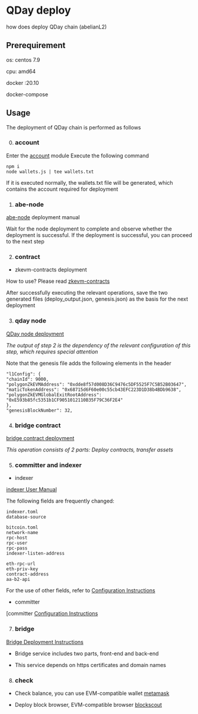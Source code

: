 # QDay deploy 
how does deploy QDay chain (abelianL2) 

## Prerequirement

os: centos 7.9

cpu: amd64

docker :20.10

docker-compose


## Usage 
The deployment of QDay chain is performed as follows

0. ### account

Enter the [account](https://github.com/abelianl2/abe-deploy/tree/main/account) module
Execute the following command

```shell
npm i
node wallets.js | tee wallets.txt

```
If it is executed normally, the wallets.txt file will be generated, which contains the account required for deployment

1. ### abe-node

[abe-node](https://github.com/abelianl2/abe-deploy/blob/main/abe-node/README.md) deployment manual

Wait for the node deployment to complete and observe whether the deployment is successful. If the deployment is successful, you can proceed to the next step

2. ### contract

- zkevm-contracts deployment

How to use? Please read [zkevm-contracts](https://github.com/abelianl2/abe-deploy/blob/main/contract/zkevm-contracts/README.md)

After successfully executing the relevant operations, save the two generated files (deploy_output.json, genesis.json) as the basis for the next deployment

3. ### qday node

[QDay node deployment](https://github.com/abelianl2/abe-deploy/blob/main/abe-zkevm-node/README.md)

*The output of step 2 is the dependency of the relevant configuration of this step, which requires special attention*

Note that the genesis file adds the following elements in the header

``````
"l1Config": {
"chainId": 9000,
"polygonZkEVMAddress": "0xdde8f57d008D36C9476c5DF5525F7C5B52B03647",
"maticTokenAddress": "0x68715d6F60e00c55cb43EFC223D1D38b4BDb9638",
"polygonZkEVMGlobalExitRootAddress": "0xE593b85fc5351b1CF9051012110B35F79C36F2E4"
},
"genesisBlockNumber": 32,
``````

4. ### bridge contract

[bridge contract deployment](https://github.com/abelianl2/abe-deploy/blob/main/contract/bridge/README.md)

*This operation consists of 2 parts: Deploy contracts, transfer assets*

5. ### committer and indexer

- indexer

[indexer User Manual](https://github.com/abelianl2/abe-deploy/blob/main/indexer/README.md)

The following fields are frequently changed:
```
indexer.toml
database-source

bitcoin.toml
network-name
rpc-host
rpc-user
rpc-pass
indexer-listen-address

eth-rpc-url
eth-priv-key
contract-address
aa-b2-api
```
For the use of other fields, refer to [Configuration Instructions](https://github.com/abelianl2/abe-indexer/tree/release-0.1.0/docs)

- committer

[committer [Configuration Instructions](https://github.com/abelianl2/abe-deploy/blob/main/commiter/README.md)

7. ### bridge

[Bridge Deployment Instructions](https://github.com/abelianl2/abe-deploy/blob/main/bridge/README.md)

- Bridge service includes two parts, front-end and back-end

- This service depends on https certificates and domain names

8. ### check

- Check balance, you can use EVM-compatible wallet [metamask](https://metamask.io/download/)

- Deploy block browser, EVM-compatible browser [blockscout](https://github.com/0xPolygonHermez/blockscout)

